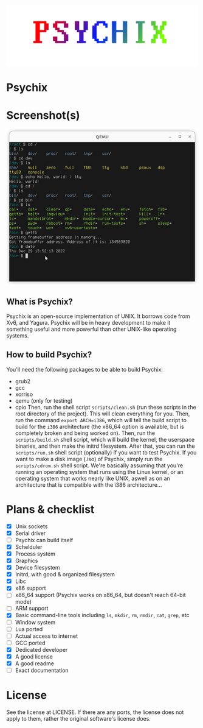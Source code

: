 ![](.assets/logo.png)

# Psychix
# Screenshot(s)
![](.assets/screenshot.png)
## What is Psychix?
Psychix is an open-source implementation of UNIX. It borrows code from Xv6, and Yagura. Psychix will be in heavy development to make it something useful and more powerful than other UNIX-like operating systems.
## How to build Psychix?
You'll need the following packages to be able to build Psychix:
* grub2
* gcc
* xorriso
* qemu (only for testing)
* cpio
Then, run the shell script `scripts/clean.sh` (run these scripts in the root directory of the project). This will clean everything for you. Then, run the command `export ARCH=i386`, which will tell the build script to build for the `i386` architecture (the x86_64 option is available, but is completely broken and being worked on). Then, run the `scripts/build.sh` shell script, which will build the kernel, the userspace binaries, and then make the initrd filesystem. After that, you can run the `scripts/run.sh` shell script (optionally) if you want to test Psychix. If you want to make a disk image (.iso) of Psychix, simply run the `scripts/cdrom.sh` shell script.
We're basically assuming that you're running an operating system that runs using the Linux kernel, or an operating system that works nearly like UNIX, aswell as on an architecture that is compatible with the i386 architecture...
# Plans & checklist
- [X] Unix sockets
- [X] Serial driver
- [ ] Psychix can build itself
- [X] Schelduler
- [X] Process system
- [X] Graphics
- [X] Device filesystem
- [X] Initrd, with good & organized filesystem
- [X] Libc
- [X] x86 support
- [ ] x86_64 support (Psychix works on x86_64, but doesn't reach 64-bit mode)
- [ ] ARM support
- [X] Basic command-line tools including `ls`, `mkdir`, `rm`, `rmdir`, `cat`, `grep`, etc
- [ ] Window system
- [ ] Lua ported
- [ ] Actual access to internet
- [ ] GCC ported
- [X] Dedicated developer
- [X] A good license
- [X] A good readme
- [ ] Exact documentation
# License
See the license at LICENSE. If there are any ports, the license does not apply to them, rather the original software's license does.

